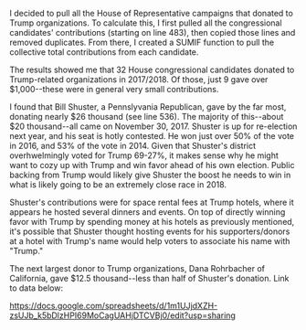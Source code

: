 I decided to pull all the House of Representative campaigns that donated to Trump organizations. To calculate this, I first pulled all the congressional candidates' contributions (starting on line 483), then copied those lines and removed duplicates. From there, I created a SUMIF function to pull the collective total contributions from each candidate. 

The results showed me that 32 House congressional candidates donated to Trump-related organizations in 2017/2018. Of those, just 9 gave over $1,000--these were in general very small contributions. 

I found that Bill Shuster, a Pennslyvania Republican, gave by the far most, donating nearly $26 thousand (see line 536). The majority of this--about $20 thousand--all came on November 30, 2017. Shuster is up for re-election next year, and his seat is hotly contested. He won just over 50% of the vote in 2016, and 53% of the vote in 2014. Given that Shuster's district overhwelmingly voted for Trump 69-27%, it makes sense why he might want to cozy up with Trump and win favor ahead of his own election. Public backing from Trump would likely give Shuster the boost he needs to win in what is likely going to be an extremely close race in 2018. 

Shuster's contributions were for space rental fees at Trump hotels, where it appears he hosted several dinners and events. On top of directly winning favor with Trump by spending money at his hotels as previously mentioned, it's possible that Shuster thought hosting events for his supporters/donors at a hotel with Trump's name would help voters to associate his name with "Trump." 

The next largest donor to Trump organizations, Dana Rohrbacher of California, gave $12.5 thousand--less than half of Shuster's donation. Link to data below:


https://docs.google.com/spreadsheets/d/1m1UJjdXZH-zsUJb_k5bDlzHPI69MoCagUAHjDTCVBj0/edit?usp=sharing
